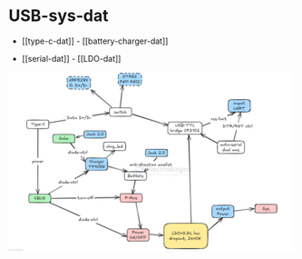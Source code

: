 
# USB-sys-dat


- [[type-c-dat]] - [[battery-charger-dat]]

- [[serial-dat]] - [[LDO-dat]]

![](2025-07-10-14-06-16.png)